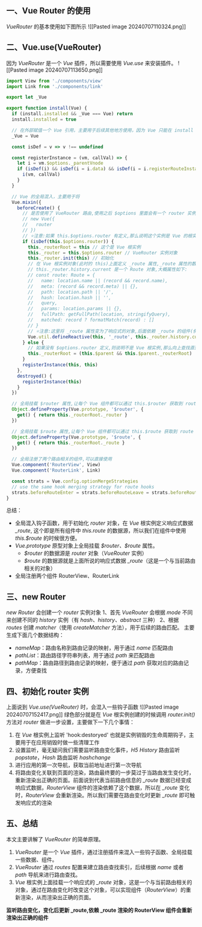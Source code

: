 ## 一、Vue Router 的使用
*VueRouter* 的基本使用如下图所示
![[Pasted image 20240707110324.png]]
## 二、Vue.use(VueRouter)
因为 *VueRouter* 是一个 *Vue* 插件，所以需要使用 *Vue.use* 来安装插件。
![[Pasted image 20240707113650.png]]
```js
import View from './components/view'
import Link from './components/link'

export let _Vue

export function install(Vue) {
  if (install.installed && _Vue === Vue) return
  install.installed = true

  // 在外部赋值一个 Vue 引用，主要用于后续其他地方使用，因为 Vue 只能在 install 的参数里面获取到
  _Vue = Vue

  const isDef = v => v !== undefined

  const registerInstance = (vm, callVal) => {
    let i = vm.$options._parentVnode
    if (isDef(i) && isDef(i = i.data) && isDef(i = i.registerRouteInstance)) {
      i(vm, callVal)
    }
  }

  // Vue 的全局混入，主要用于将
  Vue.mixin({
    beforeCreate() {
      // 是否使用了 VueRouter 路由,使用之后 $options 里面会有一个 router 实例传入,如下:
      // new Vue({
      //   router
      // })
      // ⭐注意:如果 this.$options.router 有定义,那么说明这个实例是 Vue 的根实例,其他组件则不会有 $options.router 参数
      if (isDef(this.$options.router)) {
        this._routerRoot = this // 这个是 Vue 根实例
        this._router = this.$options.router // VueRouter 实例对象
        this._router.init(this) // 初始化
        // 在 Vue 根实例对象(此时的 this)上面定义 _route 属性,_route 属性的数据源是 this._router.history.current
        // this._router.history.current 是一个 Route 对象,大概属性如下:
        // const route: Route = {
        //   name: location.name || (record && record.name),
        //   meta: (record && record.meta) || {},
        //   path: location.path || '/',
        //   hash: location.hash || '',
        //   query,
        //   params: location.params || {},
        //   fullPath: getFullPath(location, stringifyQuery),
        //   matched: record ? formatMatch(record) : []
        // }
        // ⭐注意:这里将 _route 属性变为了响应式的对象,后面依赖 _route 的组件(例如 RouterView 组件),在 _route 变化之后会重新触发渲染
        Vue.util.defineReactive(this, '_route', this._router.history.current)
      } else {
        // 如果没有 $options.router 定义,则说明不是 Vue 根实例,那么向上查找直到找到 Vue 根实例的地方
        this._routerRoot = (this.$parent && this.$parent._routerRoot) || this
      }
      registerInstance(this, this)
    },
    destroyed() {
      registerInstance(this)
    }
  })

  // 全局挂载 $router 属性,让每个 Vue 组件都可以通过 this.$router 获取到 router
  Object.defineProperty(Vue.prototype, '$router', {
    get() { return this._routerRoot._router }
  })

  // 全局挂载 $route 属性,让每个 Vue 组件都可以通过 this.$route 获取到 route
  Object.defineProperty(Vue.prototype, '$route', {
    get() { return this._routerRoot._route }
  })

  // 全局注册了两个路由相关的组件,可以直接使用
  Vue.component('RouterView', View)
  Vue.component('RouterLink', Link)

  const strats = Vue.config.optionMergeStrategies
  // use the same hook merging strategy for route hooks
  strats.beforeRouteEnter = strats.beforeRouteLeave = strats.beforeRouteUpdate = strats.created
}

```
总结：
- 全局混入钩子函数，用于初始化 *router* 对象，在 *Vue* 根实例定义响应式数据  *\_route*, 这个即是所有组件中 *this.route* 的数据源，所以我们在组件中使用 *this.$route* 的时候很方便。
- *Vue.prototype* 原型对象上全局挂载 *$router、\$route* 属性。
	- *\$router* 的数据源是 *router* 对象（*VueRouter* 实例）
	- *\$route* 的数据源就是上面所说的响应式数据 *\_route*（这是一个与当前路由相关的对象）
- 全局注册两个组件 RouterView、RouterLink
## 三、new Router
*new Router* 会创建一个 *router* 实例对象
1、首先 *VueRouter* 会根据 *mode* 不同来创建不同的 *history* 实例（有 *hash、history、abstract* 三种）
2、根据 *routes* 创建 *matcher*（使用 *createMatcher* 方法），用于后续的路由匹配。
主要生成下面几个数据结构：
- *nameMap*：路由名称到路由记录的映射，用于通过 *name* 匹配路由
- *pathList*：路由路径字符串列表，用于通过 *path* 来匹配路由
- *pathMap*：路由路径到路由记录的映射，便于通过 *path* 获取对应的路由记录，方便查找
## 四、初始化 router 实例
上面说到 *Vue.use(VueRouter)* 时，会混入一些钩子函数
![[Pasted image 20240707152417.png]]
绿色部分就是在 *Vue* 根实例创建的时候调用 *router.init()* 方法对 *router* 做进一步设置，主要做下一下几个事情：
1. 在 *Vue* 根实例上监听 'hook:destoryed' 也就是实例销毁的生命周期钩子，主要用于在应用销毁时做一些清理工作
2. 设置监听，毫无疑问我们需要监听路由变化事件，*H5 History* 路由监听 *popstate*，*Hash* 路由监听 *hashchange*
3. 进行应用的第一次导航，获取当前地址进行第一次导航
4. 将路由变化关联到页面的渲染，路由最终要的一步莫过于当路由发生变化时，重新渲染出正确的页面。前面说到代表当前路由信息的 *\_route* 数据已经变成响应式数据，*RouterView* 组件的渲染依赖了这个数据，所以在 *\_route* 变化时，*RouterView* 会重新渲染。所以我们需要在路由变化时更新 *\_route* 即可触发响应式的渲染
## 五、总结
本文主要讲解了 *VueRouter* 的简单原理。
1. *VueRouter* 是一个 *Vue* 插件，通过注册插件来混入一些钩子函数、全局挂载一些数据、组件。
2. *VueRouter* 通过 *routes* 配置来建立路由查找索引，后续根据 *name* 或者 *path* 导航来进行路由查找。
3. *Vue* 根实例上面挂载一个响应式的 *_route* 对象，这是一个与当前路由相关的对象，通过在路由变化时改变这个对象，可以实现组件（*RouterView*）的重新渲染，从而渲染出正确的页面。

**监听路由变化，变化后更新 \_route,依赖 \_route 渲染的 RouterView 组件会重新渲染出正确的组件**